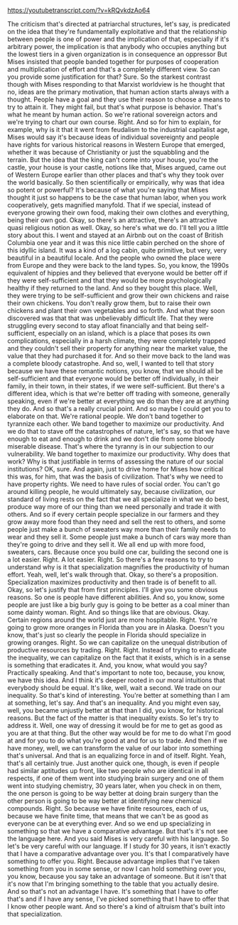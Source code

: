 https://youtubetranscript.com/?v=kRQvkdzAo64

 The criticism that's directed at patriarchal structures, let's say, is predicated on the idea that they're fundamentally exploitative and that the relationship between people is one of power and the implication of that, especially if it's arbitrary power, the implication is that anybody who occupies anything but the lowest tiers in a given organization is in consequence an oppressor But Mises insisted that people banded together for purposes of cooperation and multiplication of effort and that's a completely different view. So can you provide some justification for that? Sure. So the starkest contrast though with Mises responding to that Marxist worldview is he thought that no, ideas are the primary motivation, that human action starts always with a thought. People have a goal and they use their reason to choose a means to try to attain it. They might fail, but that's what purpose is behavior. That's what he meant by human action. So we're rational sovereign actors and we're trying to chart our own course. Right. And so for him to explain, for example, why is it that it went from feudalism to the industrial capitalist age, Mises would say it's because ideas of individual sovereignty and people have rights for various historical reasons in Western Europe that emerged, whether it was because of Christianity or just the squabbling and the terrain. But the idea that the king can't come into your house, you're the castle, your house is your castle, notions like that, Mises argued, came out of Western Europe earlier than other places and that's why they took over the world basically. So then scientifically or empirically, why was that idea so potent or powerful? It's because of what you're saying that Mises thought it just so happens to be the case that human labor, when you work cooperatively, gets magnified manyfold. That if we special, instead of everyone growing their own food, making their own clothes and everything, being their own god. Okay, so there's an attractive, there's an attractive quasi religious notion as well. Okay, so here's what we do. I'll tell you a little story about this. I went and stayed at an Airbnb out on the coast of British Columbia one year and it was this nice little cabin perched on the shore of this idyllic island. It was a kind of a log cabin, quite primitive, but very, very beautiful in a beautiful locale. And the people who owned the place were from Europe and they were back to the land types. So, you know, the 1990s equivalent of hippies and they believed that everyone would be better off if they were self-sufficient and that they would be more psychologically healthy if they returned to the land. And so they bought this place. Well, they were trying to be self-sufficient and grow their own chickens and raise their own chickens. You don't really grow them, but to raise their own chickens and plant their own vegetables and so forth. And what they soon discovered was that that was unbelievably difficult life. That they were struggling every second to stay afloat financially and that being self-sufficient, especially on an island, which is a place that poses its own complications, especially in a harsh climate, they were completely trapped and they couldn't sell their property for anything near the market value, the value that they had purchased it for. And so their move back to the land was a complete bloody catastrophe. And so, well, I wanted to tell that story because we have these romantic notions, you know, that we should all be self-sufficient and that everyone would be better off individually, in their family, in their town, in their states, if we were self-sufficient. But there's a different idea, which is that we're better off trading with someone, generally speaking, even if we're better at everything we do than they are at anything they do. And so that's a really crucial point. And so maybe I could get you to elaborate on that. We're rational people. We don't band together to tyrannize each other. We band together to maximize our productivity. And we do that to stave off the catastrophes of nature, let's say, so that we have enough to eat and enough to drink and we don't die from some bloody miserable disease. That's where the tyranny is in our subjection to our vulnerability. We band together to maximize our productivity. Why does that work? Why is that justifiable in terms of assessing the nature of our social institutions? OK, sure. And again, just to drive home for Mises how critical this was, for him, that was the basis of civilization. That's why we need to have property rights. We need to have rules of social order. You can't go around killing people, he would ultimately say, because civilization, our standard of living rests on the fact that we all specialize in what we do best, produce way more of our thing than we need personally and trade it with others. And so if every certain people specialize in our farmers and they grow away more food than they need and sell the rest to others, and some people just make a bunch of sweaters way more than their family needs to wear and they sell it. Some people just make a bunch of cars way more than they're going to drive and they sell it. We all end up with more food, sweaters, cars. Because once you build one car, building the second one is a lot easier. Right. A lot easier. Right. So there's a few reasons to try to understand why is it that specialization magnifies the productivity of human effort. Yeah, well, let's walk through that. Okay, so there's a proposition. Specialization maximizes productivity and then trade is of benefit to all. Okay, so let's justify that from first principles. I'll give you some obvious reasons. So one is people have different abilities. And so, you know, some people are just like a big burly guy is going to be better as a coal miner than some dainty woman. Right. And so things like that are obvious. Okay. Certain regions around the world just are more hospitable. Right. You're going to grow more oranges in Florida than you are in Alaska. Doesn't you know, that's just so clearly the people in Florida should specialize in growing oranges. Right. So we can capitalize on the unequal distribution of productive resources by trading. Right. Right. Instead of trying to eradicate the inequality, we can capitalize on the fact that it exists, which is in a sense is something that eradicates it. And, you know, what would you say? Practically speaking. And that's important to note too, because, you know, we have this idea. And I think it's deeper rooted in our moral intuitions that everybody should be equal. It's like, well, wait a second. We trade on our inequality. So that's kind of interesting. You're better at something than I am at something, let's say. And that's an inequality. And you might even say, well, you became unjustly better at that than I did, you know, for historical reasons. But the fact of the matter is that inequality exists. So let's try to address it. Well, one way of dressing it would be for me to get as good as you are at that thing. But the other way would be for me to do what I'm good at and for you to do what you're good at and for us to trade. And then if we have money, well, we can transform the value of our labor into something that's universal. And that is an equalizing force in and of itself. Right. Yeah, that's all certainly true. Just another quick one, though, is even if people had similar aptitudes up front, like two people who are identical in all respects, if one of them went into studying brain surgery and one of them went into studying chemistry, 30 years later, when you check in on them, the one person is going to be way better at doing brain surgery than the other person is going to be way better at identifying new chemical compounds. Right. So because we have finite resources, each of us, because we have finite time, that means that we can't be as good as everyone can be at everything ever. And so we end up specializing in something so that we have a comparative advantage. But that's it's not see the language here. And you said Mises is very careful with his language. So let's be very careful with our language. If I study for 30 years, it isn't exactly that I have a comparative advantage over you. It's that I comparatively have something to offer you. Right. Because advantage implies that I've taken something from you in some sense, or now I can hold something over you, you know, because you say take an advantage of someone. But it isn't that it's now that I'm bringing something to the table that you actually desire. And so that's not an advantage I have. It's something that I have to offer that's and if I have any sense, I've picked something that I have to offer that I know other people want. And so there's a kind of altruism that's built into that specialization.